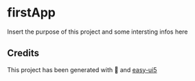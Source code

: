 # firstApp
Insert the purpose of this project and some intersting infos here


## Credits
This project has been generated with 💙 and [easy-ui5](https://github.com/SAP)
